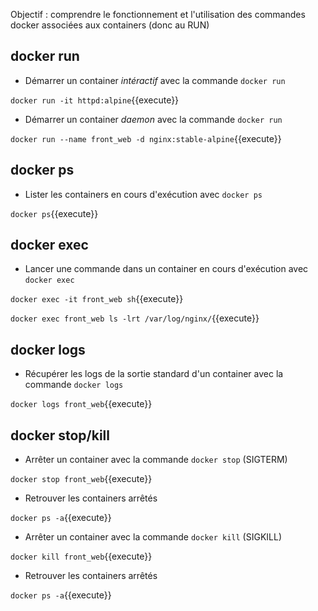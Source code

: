 
Objectif : comprendre le fonctionnement et l'utilisation des commandes docker associées aux containers (donc au RUN)

## docker run

* Démarrer un container _intéractif_ avec la commande `docker run`

`docker run -it httpd:alpine`{{execute}}

* Démarrer un container _daemon_ avec la commande `docker run`

`docker run --name front_web -d nginx:stable-alpine`{{execute}}

## docker ps

* Lister les containers en cours d'exécution avec `docker ps`

`docker ps`{{execute}}

## docker exec

* Lancer une commande dans un container en cours d'exécution avec `docker exec`

`docker exec -it front_web sh`{{execute}}

`docker exec front_web ls -lrt /var/log/nginx/`{{execute}}

## docker logs

* Récupérer les logs de la sortie standard d'un container avec la commande `docker logs`

`docker logs front_web`{{execute}}

## docker stop/kill

* Arrêter un container avec la commande `docker stop` (SIGTERM)

`docker stop front_web`{{execute}}

* Retrouver les containers arrêtés

`docker ps -a`{{execute}}

* Arrêter un container avec la commande `docker kill` (SIGKILL)

`docker kill front_web`{{execute}}

* Retrouver les containers arrêtés

`docker ps -a`{{execute}}
